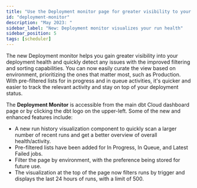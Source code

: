 ```yaml
---
title: "Use the Deployment monitor page for greater visibility to your job run health"
id: "deployment-monitor"
description: "May 2023: "
sidebar_label: "New: Deployment monitor visualizes your run health"
sidebar_position: 5
tags: [scheduler]
---
```


The new Deployment monitor helps you gain greater visibility into your deployment health and quickly detect any issues with the improved filtering and sorting capabilities. You can now easily curate the view based on environment, prioritizing the ones that matter most, such as Production. With pre-filtered lists for in progress and in queue activities, it's quicker and easier to track the relevant activity and stay on top of your deployment status.

The **Deployment Monitor** is accessible from the main dbt Cloud dashboard page or by clicking the dbt logo on the upper-left. Some of the new and enhanced features include:

- A new run history visualization component to quickly scan a larger number of recent runs and get a better overview of overall health/activity.
- Pre-filtered lists have been added for In Progress, In Queue, and Latest Failed jobs. 
- Filter the page by environment, with the preference being stored for future use. 
- The visualization at the top of the page now filters runs by trigger and displays the last 24 hours of runs, with a limit of 500.

<Lightbox src="/img/docs/dbt-cloud/using-dbt-cloud/deploy-monitor.jpg" width="85%" title="The **Deployment Monitor** dashboard displays overall deployment health and activity, allows you to filter the page by environment, and more" />


